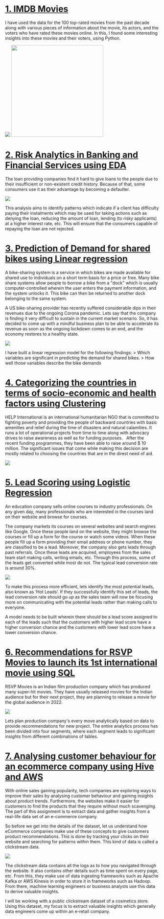 # [1. IMDB Movies](https://github.com/anks1312/Ankur_Portfolio/tree/main/IMDB_Movies)
I have used the data for the 100 top-rated movies from the past decade along with various pieces of information about the movie, its actors, and the voters who have rated these movies online. In this, I found some interesting insights into these movies and their voters, using Python.

![](/Images/IMDB.png)
<img src="/Images/IMDB.png" width="300" height="300"/>


# [2. Risk Analytics in Banking and Financial Services using EDA](https://github.com/anks1312/Ankur_Portfolio/tree/main/Finance_EDA)
The loan providing companies find it hard to give loans to the people due to their insufficient or non-existent credit history. Because of that, some consumers use it as their advantage by becoming a defaulter. 

![](/Images/EDA_Univariate.png)

This analysis aims to identify patterns which indicate if a client has difficulty paying their instalments which may be used for taking actions such as denying the loan, reducing the amount of loan, lending (to risky applicants) at a higher interest rate, etc. This will ensure that the consumers capable of repaying the loan are not rejected. 
# [3. Prediction of Demand for shared bikes using Linear regression](https://github.com/anks1312/Ankur_Portfolio/tree/main/Bike_Rental_Linear_Regression)
A bike-sharing system is a service in which bikes are made available for shared use to individuals on a short term basis for a price or free. Many bike share systems allow people to borrow a bike from a "dock" which is usually computer-controlled wherein the user enters the payment information, and the system unlocks it. This bike can then be returned to another dock belonging to the same system.

A US bike-sharing provider has recently suffered considerable dips in their revenues due to the ongoing Corona pandemic. Lets say that the company is finding it very difficult to sustain in the current market scenario. So, it has decided to come up with a mindful business plan to be able to accelerate its revenue as soon as the ongoing lockdown comes to an end, and the economy restores to a healthy state. 

![](/Images/Bike_rental.png)

I have built a linear regression model for the following findings:
	> Which variables are significant in predicting the demand for shared bikes.
	> How well those variables describe the bike demands
# [4. Categorizing the countries in terms of socio-economic and health factors using Clustering](https://github.com/anks1312/Ankur_Portfolio/tree/main/Lead_Scoring)
HELP International is an international humanitarian NGO that is committed to fighting poverty and providing the people of backward countries with basic amenities and relief during the time of disasters and natural calamities. It runs a lot of operational projects from time to time along with advocacy drives to raise awareness as well as for funding purposes.
 
After the recent funding programmes, they have been able to raise around $ 10 million. The significant issues that come while making this decision are mostly related to choosing the countries that are in the direst need of aid. 

![](/Images/HELP_International.png)

# [5. Lead Scoring using Logistic Regression](https://github.com/anks1312/Ankur_Portfolio/tree/main/Lead_Scoring)
An education company sells online courses to industry professionals. On any given day, many professionals who are interested in the courses land on their website and browse for courses. 

The company markets its courses on several websites and search engines like Google. Once these people land on the website, they might browse the courses or fill up a form for the course or watch some videos. When these people fill up a form providing their email address or phone number, they are classified to be a lead. Moreover, the company also gets leads through past referrals. Once these leads are acquired, employees from the sales team start making calls, writing emails, etc. Through this process, some of the leads get converted while most do not. The typical lead conversion rate is around 30%. 

![](/Images/Lead_Scoring.png)

To make this process more efficient, lets identify the most potential leads, also known as ‘Hot Leads’. If they successfully identify this set of leads, the lead conversion rate should go up as the sales team will now be focusing more on communicating with the potential leads rather than making calls to everyone.

A model needs to be built wherein there should be a lead score assigned to each of the leads such that the customers with higher lead score have a higher conversion chance and the customers with lower lead score have a lower conversion chance.

# [6. Recommendations for RSVP Movies to launch its 1st international movie using SQL](https://github.com/anks1312/Ankur_Portfolio/tree/main/RSVP_Movies_SQL)
RSVP Movies is an Indian film production company which has produced many super-hit movies. They have usually released movies for the Indian audience but for their next project, they are planning to release a movie for the global audience in 2022.

![](/Images/RSVP_Movies.png)

Lets plan production company's every move analytically based on data to provide recommendations for new project. The entire analytics process has been divided into four segments, where each segment leads to significant insights from different combinations of tables.

# [7. Analysing customer behaviour for an ecommerce company using Hive and AWS](https://github.com/anks1312/Ankur_Portfolio/tree/main/RSVP_Movies_SQL)
With online sales gaining popularity, tech companies are exploring ways to improve their sales by analysing customer behaviour and gaining insights about product trends. Furthermore, the websites make it easier for customers to find the products that they require without much scavenging. The part of this assignment is to extract data and gather insights from a real-life data set of an e-commerce company.

So before we get into the details of the dataset, let us understand how eCommerce companies make use of these concepts to give customers product recommendations. This is done by tracking your clicks on their website and searching for patterns within them. This kind of data is called a clickstream data.

![](/Images/Customer_behaviour.PNG)

The clickstream data contains all the logs as to how you navigated through the website. It also contains other details such as time spent on every page, etc. From this, they make use of data ingesting frameworks such as Apache Kafka or AWS Kinesis in order to store it in frameworks such as Hadoop. From there, machine learning engineers or business analysts use this data to derive valuable insights. 

I will be working with a public clickstream dataset of a cosmetics store. Using this dataset, my focus is to extract valuable insights which generally data engineers come up within an e-retail company.
